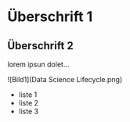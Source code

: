 # Überschrift 1
## Überschrift 2

lorem ipsun dolet...

![Bild1](Data Science Lifecycle.png)






- liste 1
- liste 2
- liste 3
